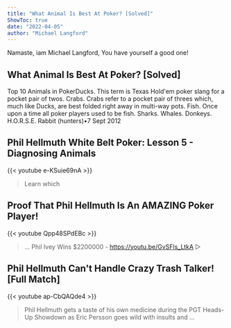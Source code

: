 ```yaml
---
title: "What Animal Is Best At Poker? [Solved]"
ShowToc: true 
date: "2022-04-05"
author: "Michael Langford" 
---
```


Namaste, iam Michael Langford, You have yourself a good one!
## What Animal Is Best At Poker? [Solved]
Top 10 Animals in PokerDucks. This term is Texas Hold'em poker slang for a pocket pair of twos. 
 Crabs. Crabs refer to a pocket pair of threes which, much like Ducks, are best folded right away in multi-way pots. 
 Fish. Once upon a time all poker players used to be fish. 
 Sharks. 
 Whales. 
 Donkeys. 
 H.O.R.S.E. 
 Rabbit (hunters)•7 Sept 2012

## Phil Hellmuth White Belt Poker: Lesson 5 - Diagnosing Animals
{{< youtube e-KSuie69nA >}}
>Learn which 

## Proof That Phil Hellmuth Is An AMAZING Poker Player!
{{< youtube Qpp48SPdEBc >}}
>... Phil Ivey Wins $2200000 - https://youtu.be/GvSFls_LtkA ▻ 

## Phil Hellmuth Can't Handle Crazy Trash Talker! [Full Match]
{{< youtube ap-CbQAQde4 >}}
>Phil Hellmuth gets a taste of his own medicine during the PGT Heads-Up Showdown as Eric Persson goes wild with insults and ...

